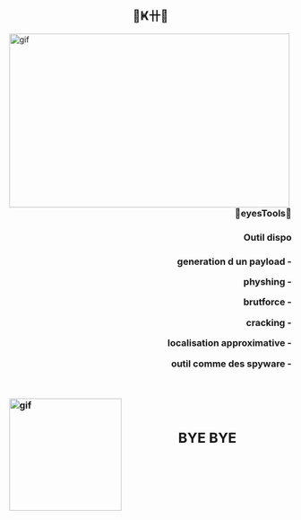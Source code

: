  <h2 align="center">🌸Ҝ卄🌸</h2>

 <p><img align="left" alt="gif" src="https://i.pinimg.com/originals/fd/2f/01/fd2f0144edcca389c05ec641ca6b575c.gif" width="500" height="310" /></p>
 <div>
  <h3 align="right" >🌸eyesTools🌸<h3>
 <h3 align="right"> Outil dispo <h3>
  <p align="right"> generation d un payload -<p> 
 <p align="right"> physhing -<p>
   <p align="right"> brutforce -<p>
   <p align="right">cracking -<p>   <p align="right">localisation approximative -<p>
   <p align="right"> outil comme des spyware -<p>
 <div/>
 <br>
  
  <p><img align="left" alt="gif" src="https://c.tenor.com/Dwfua5i1kQwAAAAM/hi-wave.gif" width="200" height="200" ></p>
  <br>
  
  <h2 align="center">BYE BYE <h2>

